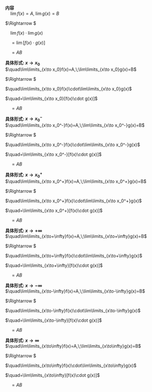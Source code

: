 **内容**  
$\quad\lim f(x)=A,\;\lim g(x)=B$  
  
$\Rightarrow $  
  
$\quad\lim f(x)\cdot\lim g(x)$  
  
$\quad=\lim[f(x)\cdot g(x)]$  
  
$\quad=AB$  
  
  
**具体形式: $x\to x_0$**  
$\quad\lim\limits_{x\to x_0}f(x)=A,\;\lim\limits_{x\to x_0}g(x)=B$  
  
$\Rightarrow $  
  
$\quad\lim\limits_{x\to x_0}f(x)\cdot\lim\limits_{x\to x_0}g(x)$  
  
$\quad=\lim\limits_{x\to x_0}[f(x)\cdot g(x)]$  
  
$\quad=AB$  
  
**具体形式: $x\to x_0^{-}$**  
$\quad\lim\limits_{x\to x_0^-}f(x)=A,\;\lim\limits_{x\to x_0^-}g(x)=B$  
  
$\Rightarrow $  
  
$\quad\lim\limits_{x\to x_0^-}f(x)\cdot\lim\limits_{x\to x_0^-}g(x)$  
  
$\quad=\lim\limits_{x\to x_0^-}[f(x)\cdot g(x)]$  
  
$\quad=AB$  
  
**具体形式: $x\to x_0^{+}$**  
$\quad\lim\limits_{x\to x_0^+}f(x)=A,\;\lim\limits_{x\to x_0^+}g(x)=B$  
  
$\Rightarrow $  
  
$\quad\lim\limits_{x\to x_0^+}f(x)\cdot\lim\limits_{x\to x_0^+}g(x)$  
  
$\quad=\lim\limits_{x\to x_0^+}[f(x)\cdot g(x)]$  
  
$\quad=AB$  
  
**具体形式: $x\to+\infty$**  
$\quad\lim\limits_{x\to+\infty}f(x)=A,\;\lim\limits_{x\to+\infty}g(x)=B$  
  
$\Rightarrow $  
  
$\quad\lim\limits_{x\to+\infty}f(x)\cdot\lim\limits_{x\to+\infty}g(x)$  
  
$\quad=\lim\limits_{x\to+\infty}[f(x)\cdot g(x)]$  
  
$\quad=AB$  
  
**具体形式: $x\to-\infty$**  
$\quad\lim\limits_{x\to-\infty}f(x)=A,\;\lim\limits_{x\to-\infty}g(x)=B$  
  
$\Rightarrow $  
  
$\quad\lim\limits_{x\to-\infty}f(x)\cdot\lim\limits_{x\to-\infty}g(x)$  
  
$\quad=\lim\limits_{x\to-\infty}[f(x)\cdot g(x)]$  
  
$\quad=AB$  
  
**具体形式: $x\to\infty$**  
$\quad\lim\limits_{x\to\infty}f(x)=A,\;\lim\limits_{x\to\infty}g(x)=B$  
  
$\Rightarrow $  
  
$\quad\lim\limits_{x\to\infty}f(x)\cdot\lim\limits_{x\to\infty}g(x)$  
  
$\quad=\lim\limits_{x\to\infty}[f(x)\cdot g(x)]$  
  
$\quad=AB$  
